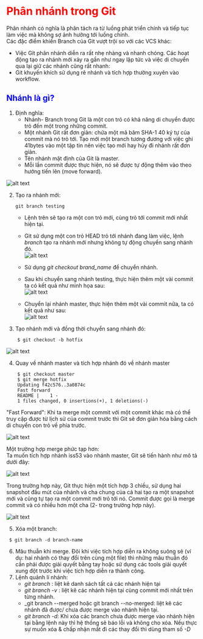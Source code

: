 # <span style="color:red"> Phân nhánh trong Git </span>
Phân nhánh có nghĩa là phân tách ra từ luồng phát triển chính và tiếp tục làm việc mà không sợ ảnh hưởng tới luồng chính. \
Các đặc điểm khiến Branch của Git vượt trội so với các VCS khác:
* Việc Git phân nhánh diễn ra rất nhẹ nhàng và nhanh chóng. Các hoạt động tạo ra nhánh mới xảy ra gần như ngay lập tức và việc di chuyển qua lại giữ các nhánh cũng rất nhanh:
* Git khuyến khích sử dụng rẽ nhánh  và tích hợp thường xuyên vào workflow.

## <span style="color:blue"> Nhánh là gì? </span>

1. Định nghĩa:
    - Nhánh- Branch trong Git là một con trỏ có khả năng di chuyển được trỏ đến một trong những commit.
    - Một nhánh Git rất đơn giản: chứa một mã băm SHA-1 40 ký tự của commit mà nó trỏ tới. Tạo mới một branch tương đương với việc ghi 41bytes vào một tập tin nên việc tạo mới hay hủy đi nhánh rất đơn giản.
    - Tên nhánh mặt định của Git là master. 
    - Mỗi lần commit được thực hiện, nó sẽ được tự động thêm vào theo hướng tiến lên (move forward).

![alt text](/doc/figure/git7.png)

2. Tạo ra nhánh mới:
    ```
    git branch testing
    ``` 
    - Lệnh trên sẽ tạo ra một con trỏ mới, cùng trỏ tới commit mới nhất hiện tại.
    - Git sử dụng một con trỏ HEAD trỏ tới nhánh đang làm việc, lệnh _branch_ tạo ra nhánh mới nhưng không tự động chuyển sang nhánh đó.\
![alt text](/doc/figure/git8.png) 

    - Sử dụng _git checkout brand_name_ để chuyển nhánh. 
    - Sau khi chuyển sang nhánh testing, thực hiện thêm một vài commit ta có kết quả như minh họa sau: \
![alt text](/doc/figure/git10.png)

    - Chuyển lại nhánh master, thực hiện thêm một vài commit nữa, ta có kết quả như sau:\
    ![alt text](/doc/figure/git9.png)

3. Tạo nhánh mới và đồng thời chuyển sang nhánh đó: 
```
    $ git checkout -b hotfix
```
![alt text](/doc/figure/git11.png)

4. Quay về  nhánh master và tích hợp nhánh đó về  nhánh master
```
    $ git checkout master
    $ git merge hotfix
    Updating f42c576..3a0874c
    Fast forward
    README |    1 -
    1 files changed, 0 insertions(+), 1 deletions(-)
```

"Fast Forward": Khi ta merge một commit với một commit khác mà có thể truy cập được từ lịch sử của commit trước thì Git sẽ đơn giản hóa bằng cách di chuyển con trỏ về phía trước. 

![alt text](/doc/figure/git12.png)

Một trường hợp merge phức tạp hơn:\
Ta muốn tích hợp nhánh iss53 vào nhánh master, Git sẽ tiến hành như mô tả dưới đây:

![alt text](/doc/figure/git13.png)

Trong trường hợp này, Git thực hiện một tích hợp 3 chiều, sử dụng hai snapshot đầu mút của nhánh và cha chung của cả hai tạo ra một snapshot mới và cũng tự tạo ra một commit mới trỏ tới nó. Commit được gọi là merge commit và có nhiều hơn một cha (2- trong trường hợp này). 

![alt text](/doc/figure/git14.png)


5. Xóa một branch:
```
 $ git branch -d branch-name
```
6. Mâu thuẫn khi merge.
    Đôi khi việc tích hợp diễn ra không suông sẻ (ví dụ: hai nhánh có thay đổi trên cùng một file) thì những mâu thuẫn đó cần phải được giải quyết bằng tay hoặc sử dụng các tools giải quyết xung đột trước khi việc tích hợp diễn ra thành công.
7. Lệnh quảnh lí nhánh:
    - _git branch_ : liệt kê danh sách tất cả các nhánh hiện tại
    - _git branch -v_ : liệt kê các nhánh hiện tại cùng commit mới nhất trên từng nhánh.
    - _git branch --merged hoặc git branch --no-merged: liệt kê các nhánh đã được/ chưa được merge vào nhánh hiện tại.
    - _git branch -d_: Khi xóa các branch chưa được merge vào nhánh hiện tại bằng lệnh này thì hệ thống sẽ báo lỗi và không cho xóa. Nếu thực sự muốn xóa & chấp nhận mất đi các thay đổi thì dùng tham số _-D_
    




